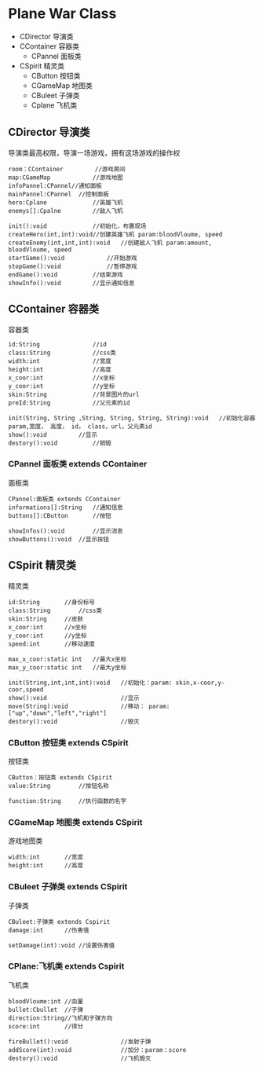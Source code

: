 # Plane War Class

- CDirector 导演类
- CContainer 容器类
    -  CPannel 面板类
- CSpirit 精灵类
    - CButton 按钮类
    - CGameMap 地图类
    - CBuleet 子弹类
    - Cplane 飞机类


## CDirector  导演类
导演类最高权限，导演一场游戏，拥有这场游戏的操作权
```
room：CContainer			//游戏房间
map:CGameMap			//游戏地图
infoPannel:CPannel//通知面板
mainPannel:CPannel	//控制面板
hero:Cplane				//英雄飞机
enemys[]:Cpalne			//敌人飞机

init():void				//初始化，布置现场
createHero(int,int):void//创建英雄飞机 param:bloodVloume, speed
createEnemy(int,int,int):void	//创建敌人飞机 param:amount, bloodVloume, speed
startGame():void			//开始游戏
stopGame():void				//暂停游戏
endGame():void			//结束游戏
showInfo():void			//显示通知信息
```

## CContainer 容器类
容器类
```
id:String				//id
class:String			//css类
width:int				//宽度
height:int				//高度
x_coor:int				//x坐标
y_coor:int				//y坐标
skin:String				//背景图片的url
preId:String			//父元素的id

init(String, String ,String, String, String, String):void	//初始化容器param,宽度， 高度， id， class，url，父元素id
show():void			//显示
destory():void			//销毁
```


### CPannel 面板类 extends CContainer 
面板类
```
CPannel:面板类 extends CContainer
informations[]:String	//通知信息
buttons[]:CButton		//按钮

showInfos():void		//显示消息
showButtons():void	//显示按钮
```

## CSpirit 精灵类
精灵类
```
id:String		//身份标号
class:String		//css类
skin:String		//皮肤
x_coor:int		//x坐标
y_coor:int		//y坐标
speed:int		//移动速度

max_x_coor:static int	//最大x坐标
max_y_coor:static int	//最大y坐标

init(String,int,int,int):void	//初始化：param: skin,x-coor,y-coor,speed
show():void						//显示
move(String):void				//移动： param: ["up","down","left","right"]
destory():void					//毁灭
```

### CButton 按钮类 extends CSpirit
按钮类
```
CButton：按钮类 extends CSpirit
value:String		//按钮名称

function:String		//执行函数的名字
```

### CGameMap 地图类 extends CSpirit
游戏地图类
```
width:int		//宽度
height:int		//高度
```


### CBuleet 子弹类 extends CSpirit
子弹类
```
CBuleet:子弹类 extends Cspirit
damage:int		//伤害值

setDamage(int):void	//设置伤害值
```


### CPlane:飞机类 extends Cspirit
飞机类
```
bloodVloume:int //血量
bullet:Cbullet	//子弹
direction:String//飞机和子弹方向
score:int		//得分

fireBullet():void				//发射子弹
addScore(int):void				//加分：param：score
destory():void					//飞机毁灭
```



